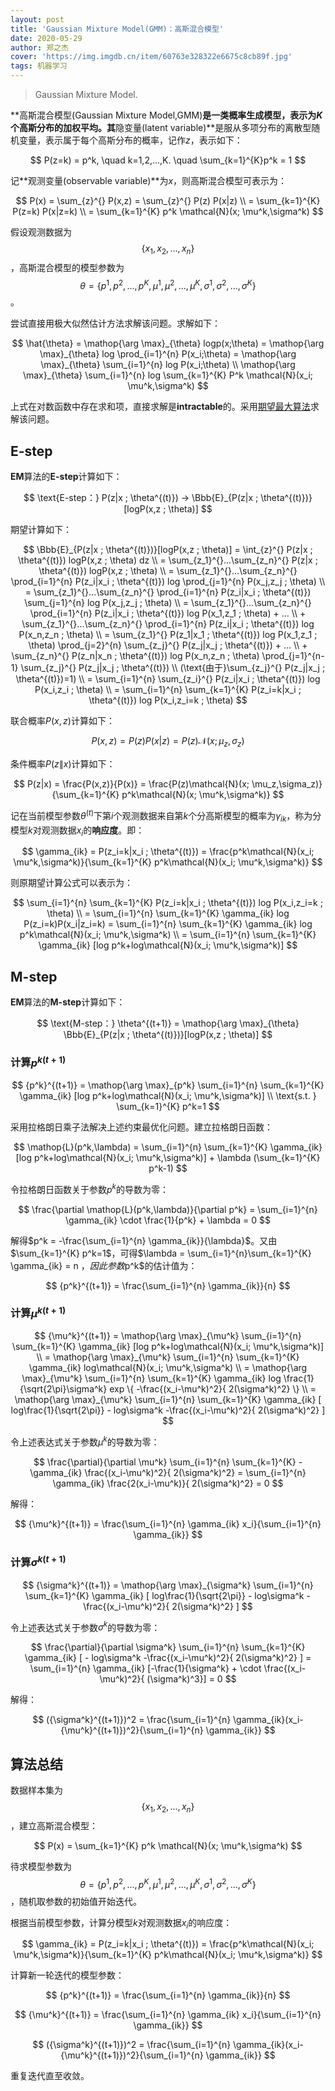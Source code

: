 ```yaml
---
layout: post
title: 'Gaussian Mixture Model(GMM)：高斯混合模型'
date: 2020-05-29
author: 郑之杰
cover: 'https://img.imgdb.cn/item/60763e328322e6675c8cb89f.jpg'
tags: 机器学习
---
```


> Gaussian Mixture Model.

**高斯混合模型(Gaussian Mixture Model,GMM)**是一类概率生成模型，表示为$K$个高斯分布的加权平均。其**隐变量(latent variable)**是服从多项分布的离散型随机变量，表示属于每个高斯分布的概率，记作$z$，表示如下：

$$ P(z=k) = p^k, \quad k=1,2,...,K. \quad \sum_{k=1}^{K}p^k = 1 $$

记**观测变量(observable variable)**为$x$，则高斯混合模型可表示为：

$$ P(x) = \sum_{z}^{} P(x,z) = \sum_{z}^{} P(z) P(x|z) \\ = \sum_{k=1}^{K} P(z=k) P(x|z=k) \\ = \sum_{k=1}^{K} p^k \mathcal{N}(x; \mu^k,\sigma^k) $$

假设观测数据为$$\{x_1,x_2,...,x_n\}$$，高斯混合模型的模型参数为$$\theta = \{ p^1,p^2,...,p^K, \mu^1,\mu^2,...,\mu^K,\sigma^1,\sigma^2,...,\sigma^K\}$$。

尝试直接用极大似然估计方法求解该问题。求解如下：

$$ \hat{\theta} = \mathop{\arg \max}_{\theta} logp(x;\theta) = \mathop{\arg \max}_{\theta} log \prod_{i=1}^{n} P(x_i;\theta) = \mathop{\arg \max}_{\theta} \sum_{i=1}^{n} log P(x_i;\theta) \\ \mathop{\arg \max}_{\theta} \sum_{i=1}^{n} log \sum_{k=1}^{K} P^k \mathcal{N}(x_i; \mu^k,\sigma^k) $$

上式在对数函数中存在求和项，直接求解是**intractable**的。采用[期望最大算法](https://0809zheng.github.io/2020/03/26/expectation-maximization.html)求解该问题。

## E-step
**EM**算法的**E-step**计算如下：

$$ \text{E-step：} P(z|x ; \theta^{(t)}) → \Bbb{E}_{P(z|x ; \theta^{(t)})}[logP(x,z ; \theta)] $$

期望计算如下：

$$ \Bbb{E}_{P(z|x ; \theta^{(t)})}[logP(x,z ; \theta)] = \int_{z}^{} P(z|x ; \theta^{(t)}) logP(x,z ; \theta) dz \\ = \sum_{z_1}^{}...\sum_{z_n}^{} P(z|x ; \theta^{(t)}) logP(x,z ; \theta) \\ = \sum_{z_1}^{}...\sum_{z_n}^{} \prod_{i=1}^{n} P(z_i|x_i ; \theta^{(t)}) log \prod_{j=1}^{n} P(x_j,z_j ; \theta) \\ = \sum_{z_1}^{}...\sum_{z_n}^{} \prod_{i=1}^{n} P(z_i|x_i ; \theta^{(t)}) \sum_{j=1}^{n} log P(x_j,z_j ; \theta) \\ = \sum_{z_1}^{}...\sum_{z_n}^{} \prod_{i=1}^{n} P(z_i|x_i ; \theta^{(t)}) log P(x_1,z_1 ; \theta) + ... \\ + \sum_{z_1}^{}...\sum_{z_n}^{} \prod_{i=1}^{n} P(z_i|x_i ; \theta^{(t)}) log P(x_n,z_n ; \theta) \\ = \sum_{z_1}^{} P(z_1|x_1 ; \theta^{(t)}) log P(x_1,z_1 ; \theta) \prod_{j=2}^{n} \sum_{z_j}^{} P(z_j|x_j ; \theta^{(t)}) + ... \\ + \sum_{z_n}^{} P(z_n|x_n ; \theta^{(t)}) log P(x_n,z_n ; \theta) \prod_{j=1}^{n-1} \sum_{z_j}^{} P(z_j|x_j ; \theta^{(t)}) \\ (\text{由于}\sum_{z_j}^{} P(z_j|x_j ; \theta^{(t)})=1) \\ = \sum_{i=1}^{n} \sum_{z_i}^{} P(z_i|x_i ; \theta^{(t)}) log P(x_i,z_i ; \theta) \\ = \sum_{i=1}^{n} \sum_{k=1}^{K} P(z_i=k|x_i ; \theta^{(t)}) log P(x_i,z_i=k ; \theta) $$

联合概率$P(x,z)$计算如下：

$$ P(x,z) = P(z)P(x|z) = P(z)\mathcal{N}(x; \mu_z,\sigma_z) $$

条件概率$P(z\|x)$计算如下：

$$ P(z|x) = \frac{P(x,z)}{P(x)} = \frac{P(z)\mathcal{N}(x; \mu_z,\sigma_z)}{\sum_{k=1}^{K} p^k\mathcal{N}(x; \mu^k,\sigma^k)} $$

记在当前模型参数$\theta^{(t)}$下第$i$个观测数据来自第$k$个分高斯模型的概率为$\gamma_{ik}$，称为分模型$k$对观测数据$x_i$的**响应度**。即：

$$ \gamma_{ik} = P(z_i=k|x_i ; \theta^{(t)}) = \frac{p^k\mathcal{N}(x_i; \mu^k,\sigma^k)}{\sum_{k=1}^{K} p^k\mathcal{N}(x_i; \mu^k,\sigma^k)} $$

则原期望计算公式可以表示为：

$$ \sum_{i=1}^{n} \sum_{k=1}^{K} P(z_i=k|x_i ; \theta^{(t)}) log P(x_i,z_i=k ; \theta) \\ = \sum_{i=1}^{n} \sum_{k=1}^{K} \gamma_{ik} log P(z_i=k)P(x_i|z_i=k) = \sum_{i=1}^{n} \sum_{k=1}^{K} \gamma_{ik} log p^k\mathcal{N}(x_i; \mu^k,\sigma^k) \\ = \sum_{i=1}^{n} \sum_{k=1}^{K} \gamma_{ik} [log p^k+log\mathcal{N}(x_i; \mu^k,\sigma^k)] $$

## M-step
**EM**算法的**M-step**计算如下：

$$ \text{M-step：} \theta^{(t+1)} = \mathop{\arg \max}_{\theta} \Bbb{E}_{P(z|x ; \theta^{(t)})}[logP(x,z ; \theta)] $$

### 计算${p^k}^{(t+1)}$

$$ {p^k}^{(t+1)} = \mathop{\arg \max}_{p^k} \sum_{i=1}^{n} \sum_{k=1}^{K} \gamma_{ik} [log p^k+log\mathcal{N}(x_i; \mu^k,\sigma^k)] \\ \text{s.t. } \sum_{k=1}^{K} p^k=1 $$

采用拉格朗日乘子法解决上述约束最优化问题。建立拉格朗日函数：

$$ \mathop{L}(p^k,\lambda) = \sum_{i=1}^{n} \sum_{k=1}^{K} \gamma_{ik} [log p^k+log\mathcal{N}(x_i; \mu^k,\sigma^k)] + \lambda (\sum_{k=1}^{K} p^k-1) $$

令拉格朗日函数关于参数$p^k$的导数为零：

$$ \frac{\partial \mathop{L}(p^k,\lambda)}{\partial p^k} = \sum_{i=1}^{n} \gamma_{ik} \cdot \frac{1}{p^k} + \lambda = 0 $$

解得$p^k = -\frac{\sum_{i=1}^{n} \gamma_{ik}}{\lambda}$。又由$\sum_{k=1}^{K} p^k=1$，可得$\lambda = \sum_{i=1}^{n}\sum_{k=1}^{K} \gamma_{ik} = n $，因此参数$p^k$的估计值为：

$$ {p^k}^{(t+1)} = \frac{\sum_{i=1}^{n} \gamma_{ik}}{n} $$

### 计算${\mu^k}^{(t+1)}$

$$ {\mu^k}^{(t+1)} = \mathop{\arg \max}_{\mu^k} \sum_{i=1}^{n} \sum_{k=1}^{K} \gamma_{ik} [log p^k+log\mathcal{N}(x_i; \mu^k,\sigma^k)] \\  = \mathop{\arg \max}_{\mu^k} \sum_{i=1}^{n} \sum_{k=1}^{K} \gamma_{ik} log\mathcal{N}(x_i; \mu^k,\sigma^k) \\ = \mathop{\arg \max}_{\mu^k} \sum_{i=1}^{n} \sum_{k=1}^{K} \gamma_{ik} log \frac{1}{\sqrt{2\pi}\sigma^k} exp \{ -\frac{(x_i-\mu^k)^2}{ 2(\sigma^k)^2} \} \\ = \mathop{\arg \max}_{\mu^k} \sum_{i=1}^{n} \sum_{k=1}^{K} \gamma_{ik} [ log\frac{1}{\sqrt{2\pi}} - log\sigma^k -\frac{(x_i-\mu^k)^2}{ 2(\sigma^k)^2} ] $$

令上述表达式关于参数$\mu^k$的导数为零：

$$ \frac{\partial}{\partial \mu^k} \sum_{i=1}^{n} \sum_{k=1}^{K} - \gamma_{ik} \frac{(x_i-\mu^k)^2}{ 2(\sigma^k)^2} = \sum_{i=1}^{n} \gamma_{ik} \frac{2(x_i-\mu^k)}{ 2(\sigma^k)^2} = 0 $$

解得：

$$ {\mu^k}^{(t+1)} = \frac{\sum_{i=1}^{n} \gamma_{ik} x_i}{\sum_{i=1}^{n} \gamma_{ik}} $$

### 计算${\sigma^k}^{(t+1)}$

$$ {\sigma^k}^{(t+1)} = \mathop{\arg \max}_{\sigma^k} \sum_{i=1}^{n} \sum_{k=1}^{K} \gamma_{ik} [ log\frac{1}{\sqrt{2\pi}} - log\sigma^k -\frac{(x_i-\mu^k)^2}{ 2(\sigma^k)^2} ] $$

令上述表达式关于参数$\sigma^k$的导数为零：

$$ \frac{\partial}{\partial \sigma^k} \sum_{i=1}^{n} \sum_{k=1}^{K} \gamma_{ik} [ - log\sigma^k -\frac{(x_i-\mu^k)^2}{ 2(\sigma^k)^2} ] = \sum_{i=1}^{n} \gamma_{ik} [-\frac{1}{\sigma^k} + \cdot \frac{(x_i-\mu^k)^2}{ (\sigma^k)^3}] = 0 $$

解得：

$$ ({\sigma^k}^{(t+1)})^2 = \frac{\sum_{i=1}^{n} \gamma_{ik}(x_i-{\mu^k}^{(t+1)})^2}{\sum_{i=1}^{n} \gamma_{ik}} $$

## 算法总结
数据样本集为$$\{x_1,x_2,...,x_n\}$$，建立高斯混合模型：

$$ P(x) = \sum_{k=1}^{K} p^k \mathcal{N}(x; \mu^k,\sigma^k) $$

待求模型参数为$$\theta = \{ p^1,p^2,...,p^K, \mu^1,\mu^2,...,\mu^K,\sigma^1,\sigma^2,...,\sigma^K\}$$，随机取参数的初始值开始迭代。

根据当前模型参数，计算分模型$k$对观测数据$x_i$的响应度：

$$ \gamma_{ik} = P(z_i=k|x_i ; \theta^{(t)}) = \frac{p^k\mathcal{N}(x_i; \mu^k,\sigma^k)}{\sum_{k=1}^{K} p^k\mathcal{N}(x_i; \mu^k,\sigma^k)} $$

计算新一轮迭代的模型参数：

$$ {p^k}^{(t+1)} = \frac{\sum_{i=1}^{n} \gamma_{ik}}{n} $$

$$ {\mu^k}^{(t+1)} = \frac{\sum_{i=1}^{n} \gamma_{ik} x_i}{\sum_{i=1}^{n} \gamma_{ik}} $$

$$ ({\sigma^k}^{(t+1)})^2 = \frac{\sum_{i=1}^{n} \gamma_{ik}(x_i-{\mu^k}^{(t+1)})^2}{\sum_{i=1}^{n} \gamma_{ik}} $$

重复迭代直至收敛。

